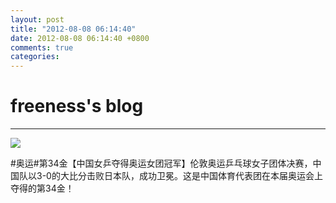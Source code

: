 ```yaml
---
layout: post
title: "2012-08-08 06:14:40"
date: 2012-08-08 06:14:40 +0800
comments: true
categories: 
---
```


# freeness's blog

----------

![](http://okqmqrbgo.bkt.clouddn.com/201208080614401.jpg)

>
\#奥运\#第34金【中国女乒夺得奥运女团冠军】伦敦奥运乒乓球女子团体决赛，中国队以3-0的大比分击败日本队，成功卫冕。这是中国体育代表团在本届奥运会上夺得的第34金！